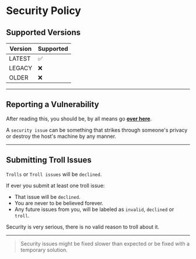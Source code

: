 # Security Policy

## Supported Versions

| Version | Supported          |
| ------- | ------------------ |
| LATEST  | :white_check_mark: |
| LEGACY  | :x:                |
| OLDER   | :x:                |

---

## Reporting a Vulnerability

After reading this, you should be, by all means go [**over here**](https://github.com/JumperBot/Unsafe-4-Bit/security/advisories/new).

A `security issue` can be something that strikes through someone's privacy or destroy the host's machine by any manner.

---

## Submitting Troll Issues
`Trolls` or `Troll issues` will be `declined`.

If ever you submit at least one troll issue:
- That issue will be `declined`.
- You are never to be believed forever.
- Any future issues from you, will be labeled as `invalid`, `declined` or `troll`.

Security is very serious, there is no valid reason to troll about it.

---

> Security issues might be fixed slower than expected or be fixed with a temporary solution.

